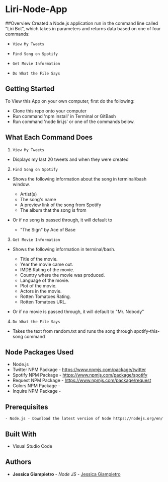 # Liri-Node-App

##Overview
Created a Node.js application run in the command line called "Liri Bot", which takes in parameters and returns data based on one of four commands:

  * `View My Tweets`

  * `Find Song on Spotify`

  * `Get Movie Information`

  * `Do What the File Says`

## Getting Started
To View this App on your own computer, first do the following: 
- Clone this repo onto your computer
- Run command 'npm install' in Terminal or GitBash
- Run command 'node liri.js' or one of the commands below.

## What Each Command Does

1. `View My Tweets`

  * Displays my last 20 tweets and when they were created

2. `Find Song on Spotify`

  * Shows the following information about the song in terminal/bash window.
    * Artist(s)
    * The song's name
    * A preview link of the song from Spotify
    * The album that the song is from

  * Or if no song is passed through, it will default to
    * "The Sign" by Ace of Base

3. `Get Movie Information`

  * Shows the following information in terminal/bash.

    * Title of the movie.
    * Year the movie came out.
    * IMDB Rating of the movie.
    * Country where the movie was produced.
    * Language of the movie.
    * Plot of the movie.
    * Actors in the movie.
    * Rotten Tomatoes Rating.
    * Rotten Tomatoes URL.

  * Or if no movie is passed through, it will default to "Mr. Nobody"

4. `Do What the File Says`

  * Takes the text from random.txt and runs the song through spotify-this-song command

## Node Packages Used
- Node.js
- Twitter NPM Package - https://www.npmjs.com/package/twitter
- Spotify NPM Package - https://www.npmjs.com/package/spotify
- Request NPM Package - https://www.npmjs.com/package/request
- Colors NPM Package - 
- Inquire NPM Package -

## Prerequisites
```
- Node.js - Download the latest version of Node https://nodejs.org/en/
```

## Built With

* Visual Studio Code

## Authors

* **Jessica Giampietro** - *Node JS* - [Jessica Giampietro](https://github.com/giampietrojess)